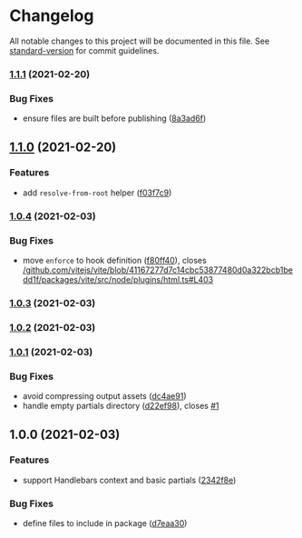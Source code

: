 # Changelog

All notable changes to this project will be documented in this file. See [standard-version](https://github.com/conventional-changelog/standard-version) for commit guidelines.

### [1.1.1](https://github.com/alexlafroscia/vite-plugin-handlebars/compare/v1.1.0...v1.1.1) (2021-02-20)

### Bug Fixes

- ensure files are built before publishing ([8a3ad6f](https://github.com/alexlafroscia/vite-plugin-handlebars/commit/8a3ad6f9e5784b7ce16a694690103fb72a0e1a7e))

## [1.1.0](https://github.com/alexlafroscia/vite-plugin-handlebars/compare/v1.0.4...v1.1.0) (2021-02-20)

### Features

- add `resolve-from-root` helper ([f03f7c9](https://github.com/alexlafroscia/vite-plugin-handlebars/commit/f03f7c992123d2cd07f979be6cfeec3cd682e317))

### [1.0.4](https://github.com/alexlafroscia/vite-plugin-handlebars/compare/v1.0.3...v1.0.4) (2021-02-03)

### Bug Fixes

- move `enforce` to hook definition ([f80ff40](https://github.com/alexlafroscia/vite-plugin-handlebars/commit/f80ff4081e49ea530f6ab49d96394bccabc27991)), closes [/github.com/vitejs/vite/blob/41167277d7c14cbc53877480d0a322bcb1bedd1f/packages/vite/src/node/plugins/html.ts#L403](https://github.com/alexlafroscia//github.com/vitejs/vite/blob/41167277d7c14cbc53877480d0a322bcb1bedd1f/packages/vite/src/node/plugins/html.ts/issues/L403)

### [1.0.3](https://github.com/alexlafroscia/vite-plugin-handlebars/compare/v1.0.1...v1.0.3) (2021-02-03)

### [1.0.2](https://github.com/alexlafroscia/vite-plugin-handlebars/compare/v1.0.1...v1.0.2) (2021-02-03)

### [1.0.1](https://github.com/alexlafroscia/vite-plugin-handlebars/compare/v1.0.0...v1.0.1) (2021-02-03)

### Bug Fixes

- avoid compressing output assets ([dc4ae91](https://github.com/alexlafroscia/vite-plugin-handlebars/commit/dc4ae9120ca961c04c6fb11e637cb2676e89d3a2))
- handle empty partials directory ([d22ef98](https://github.com/alexlafroscia/vite-plugin-handlebars/commit/d22ef98e75a44739758422567fdbb5f57c55262b)), closes [#1](https://github.com/alexlafroscia/vite-plugin-handlebars/issues/1)

## 1.0.0 (2021-02-03)

### Features

- support Handlebars context and basic partials ([2342f8e](https://github.com/alexlafroscia/vite-plugin-handlebars/commit/2342f8e8106fcbea639fbd6e57661a9456ae70cb))

### Bug Fixes

- define files to include in package ([d7eaa30](https://github.com/alexlafroscia/vite-plugin-handlebars/commit/d7eaa300c1ae49b2aad3f31d8c770c1676210195))
